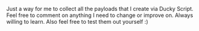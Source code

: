 Just a way for me to collect all the payloads that I create via Ducky Script. Feel free to comment on anything I need to change or improve on. Always willing to learn.
Also feel free to test them out yourself :)
